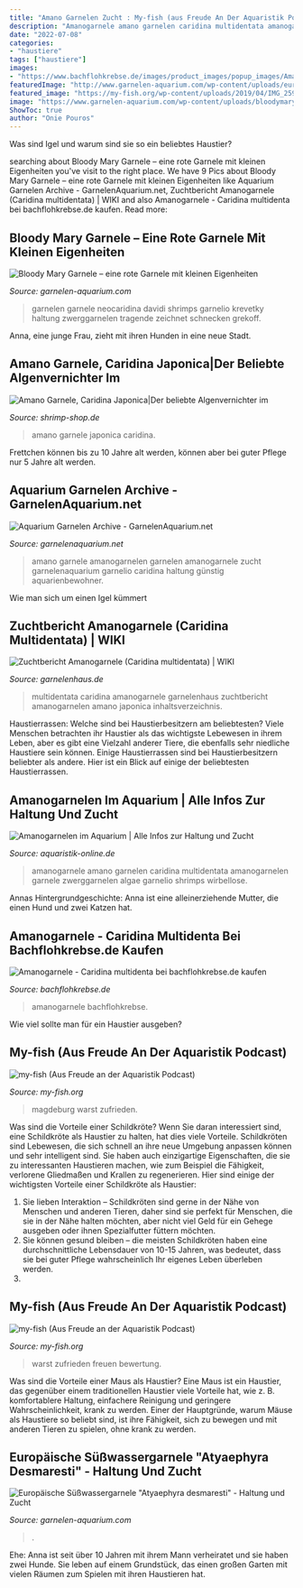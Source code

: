 ```yaml
---
title: "Amano Garnelen Zucht : My-fish (aus Freude An Der Aquaristik Podcast)"
description: "Amanogarnele amano garnelen caridina multidentata amanogarnelen garnele zwerggarnelen algae garnelio shrimps wirbellose"
date: "2022-07-08"
categories:
- "haustiere"
tags: ["haustiere"]
images:
- "https://www.bachflohkrebse.de/images/product_images/popup_images/Amanogarnele5.jpg"
featuredImage: "http://www.garnelen-aquarium.com/wp-content/uploads/europaeische-suesswassergarnele.jpg"
featured_image: "https://my-fish.org/wp-content/uploads/2019/04/IMG_2596.jpeg"
image: "https://www.garnelen-aquarium.com/wp-content/uploads/bloodymarygarnele.jpg"
ShowToc: true
author: "Onie Pouros"
---
```



Was sind Igel und warum sind sie so ein beliebtes Haustier?

	

		
searching about Bloody Mary Garnele – eine rote Garnele mit kleinen Eigenheiten you've visit to the right place. We have 9 Pics about Bloody Mary Garnele – eine rote Garnele mit kleinen Eigenheiten like Aquarium Garnelen Archive - GarnelenAquarium.net, Zuchtbericht Amanogarnele (Caridina multidentata) | WIKI and also Amanogarnele - Caridina multidenta bei bachflohkrebse.de kaufen. Read more:
		
    
## Bloody Mary Garnele – Eine Rote Garnele Mit Kleinen Eigenheiten

<img loading=lazy src="https://www.garnelen-aquarium.com/wp-content/uploads/bloodymarygarnele.jpg" onerror="this.onerror=null;this.src='https://tse2.mm.bing.net/th?id=OIP.yWA28gq5DqRcJgQLvd6TaQHaF7&amp;pid=15.1';" alt="Bloody Mary Garnele – eine rote Garnele mit kleinen Eigenheiten">

_Source: garnelen-aquarium.com_

>garnelen garnele neocaridina davidi shrimps garnelio krevetky haltung zwerggarnelen tragende zeichnet schnecken grekoff. 

	

Anna, eine junge Frau, zieht mit ihren Hunden in eine neue Stadt.

    
## Amano Garnele, Caridina Japonica|Der Beliebte Algenvernichter Im

<img loading=lazy src="https://shrimp-shop.de/images/amano-garnele_(5).JPG" onerror="this.onerror=null;this.src='https://tse1.mm.bing.net/th?id=OIP.X72nPaECl8daggRTIocoXQHaE8&amp;pid=15.1';" alt="Amano Garnele, Caridina Japonica|Der beliebte Algenvernichter im">

_Source: shrimp-shop.de_

>amano garnele japonica caridina. 

	

Frettchen können bis zu 10 Jahre alt werden, können aber bei guter Pflege nur 5 Jahre alt werden.

    
## Aquarium Garnelen Archive - GarnelenAquarium.net

<img loading=lazy src="https://garnelenaquarium.net/wp-content/uploads/2017/03/amanogarnele-768x615.jpg" onerror="this.onerror=null;this.src='https://tse3.mm.bing.net/th?id=OIP.lbukMwRkP3BW-rBxm5RauAHaF7&amp;pid=15.1';" alt="Aquarium Garnelen Archive - GarnelenAquarium.net">

_Source: garnelenaquarium.net_

>amano garnele amanogarnelen garnelen amanogarnele zucht garnelenaquarium garnelio caridina haltung günstig aquarienbewohner. 

	

Wie man sich um einen Igel kümmert

    
## Zuchtbericht Amanogarnele (Caridina Multidentata) | WIKI

<img loading=lazy src="https://www.garnelenhaus.de/media/image/5a/1b/bc/28_3_amanogarnele_caridina_japonica_multidentata_45bda087accd0b.jpg" onerror="this.onerror=null;this.src='https://tse4.mm.bing.net/th?id=OIP.vz5VwIu_SzUmh1pI5VkyLwHaFj&amp;pid=15.1';" alt="Zuchtbericht Amanogarnele (Caridina multidentata) | WIKI">

_Source: garnelenhaus.de_

>multidentata caridina amanogarnele garnelenhaus zuchtbericht amanogarnelen amano japonica inhaltsverzeichnis. 

	

Haustierrassen: Welche sind bei Haustierbesitzern am beliebtesten?
Viele Menschen betrachten ihr Haustier als das wichtigste Lebewesen in ihrem Leben, aber es gibt eine Vielzahl anderer Tiere, die ebenfalls sehr niedliche Haustiere sein können. Einige Haustierrassen sind bei Haustierbesitzern beliebter als andere. Hier ist ein Blick auf einige der beliebtesten Haustierrassen.

    
## Amanogarnelen Im Aquarium | Alle Infos Zur Haltung Und Zucht

<img loading=lazy src="https://www.garnelio.de/media/image/77/2c/9a/amanogarnele-kopfCo7p5iabnjzTL_600x600.jpg" onerror="this.onerror=null;this.src='https://tse4.mm.bing.net/th?id=OIP.vJtK8tXbbbzdJK_dogHAgQHaE1&amp;pid=15.1';" alt="Amanogarnelen im Aquarium | Alle Infos zur Haltung und Zucht">

_Source: aquaristik-online.de_

>amanogarnele amano garnelen caridina multidentata amanogarnelen garnele zwerggarnelen algae garnelio shrimps wirbellose. 

	

Annas Hintergrundgeschichte: Anna ist eine alleinerziehende Mutter, die einen Hund und zwei Katzen hat.

    
## Amanogarnele - Caridina Multidenta Bei Bachflohkrebse.de Kaufen

<img loading=lazy src="https://www.bachflohkrebse.de/images/product_images/popup_images/Amanogarnele5.jpg" onerror="this.onerror=null;this.src='https://tse4.mm.bing.net/th?id=OIP.FKqim7sO-YLPTO5qGlu3wwHaHa&amp;pid=15.1';" alt="Amanogarnele - Caridina multidenta bei bachflohkrebse.de kaufen">

_Source: bachflohkrebse.de_

>amanogarnele bachflohkrebse. 

	

Wie viel sollte man für ein Haustier ausgeben?

    
## My-fish (Aus Freude An Der Aquaristik Podcast)

<img loading=lazy src="https://my-fish.org/wp-content/uploads/2019/04/IMG_2596.jpeg" onerror="this.onerror=null;this.src='https://tse3.mm.bing.net/th?id=OIP.3wTHnr1WYB0RxdVs2EeghwHaEK&amp;pid=15.1';" alt="my-fish (Aus Freude an der Aquaristik Podcast)">

_Source: my-fish.org_

>magdeburg warst zufrieden. 

	

Was sind die Vorteile einer Schildkröte?
Wenn Sie daran interessiert sind, eine Schildkröte als Haustier zu halten, hat dies viele Vorteile. Schildkröten sind Lebewesen, die sich schnell an ihre neue Umgebung anpassen können und sehr intelligent sind. Sie haben auch einzigartige Eigenschaften, die sie zu interessanten Haustieren machen, wie zum Beispiel die Fähigkeit, verlorene Gliedmaßen und Krallen zu regenerieren. Hier sind einige der wichtigsten Vorteile einer Schildkröte als Haustier:
1. Sie lieben Interaktion – Schildkröten sind gerne in der Nähe von Menschen und anderen Tieren, daher sind sie perfekt für Menschen, die sie in der Nähe halten möchten, aber nicht viel Geld für ein Gehege ausgeben oder ihnen Spezialfutter füttern möchten.
2. Sie können gesund bleiben – die meisten Schildkröten haben eine durchschnittliche Lebensdauer von 10-15 Jahren, was bedeutet, dass sie bei guter Pflege wahrscheinlich Ihr eigenes Leben überleben werden.
3.

    
## My-fish (Aus Freude An Der Aquaristik Podcast)

<img loading=lazy src="https://my-fish.org/wp-content/uploads/2020/04/Hetz_Salmlernachzucht__D730050-1239x720.jpg" onerror="this.onerror=null;this.src='https://tse2.mm.bing.net/th?id=OIP.FHAdEr3HT7OUVCPcM7uWNQHaET&amp;pid=15.1';" alt="my-fish (Aus Freude an der Aquaristik Podcast)">

_Source: my-fish.org_

>warst zufrieden freuen bewertung. 

	

Was sind die Vorteile einer Maus als Haustier?
Eine Maus ist ein Haustier, das gegenüber einem traditionellen Haustier viele Vorteile hat, wie z. B. komfortablere Haltung, einfachere Reinigung und geringere Wahrscheinlichkeit, krank zu werden. Einer der Hauptgründe, warum Mäuse als Haustiere so beliebt sind, ist ihre Fähigkeit, sich zu bewegen und mit anderen Tieren zu spielen, ohne krank zu werden.

    
## Europäische Süßwassergarnele &quot;Atyaephyra Desmaresti&quot; - Haltung Und Zucht

<img loading=lazy src="http://www.garnelen-aquarium.com/wp-content/uploads/europaeische-suesswassergarnele.jpg" onerror="this.onerror=null;this.src='https://tse3.mm.bing.net/th?id=OIP.0j8bgPy2gz0s-gbU9VDQMwEXDf&amp;pid=15.1';" alt="Europäische Süßwassergarnele &quot;Atyaephyra desmaresti&quot; - Haltung und Zucht">

_Source: garnelen-aquarium.com_

>. 

	

Ehe: Anna ist seit über 10 Jahren mit ihrem Mann verheiratet und sie haben zwei Hunde. Sie leben auf einem Grundstück, das einen großen Garten mit vielen Räumen zum Spielen mit ihren Haustieren hat.

